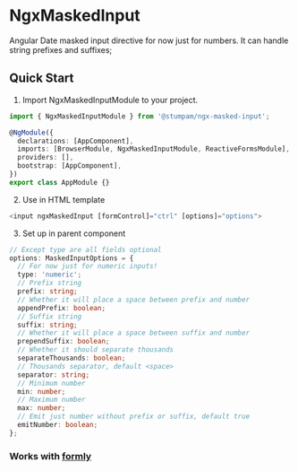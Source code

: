 # NgxMaskedInput

Angular Date masked input directive for now just for numbers. It can handle string prefixes and suffixes;

## Quick Start

1. Import NgxMaskedInputModule to your project.

```typescript
import { NgxMaskedInputModule } from '@stumpam/ngx-masked-input';

@NgModule({
  declarations: [AppComponent],
  imports: [BrowserModule, NgxMaskedInputModule, ReactiveFormsModule],
  providers: [],
  bootstrap: [AppComponent],
})
export class AppModule {}
```

2. Use in HTML template

```typescript
<input ngxMaskedInput [formControl]="ctrl" [options]="options">
```

3. Set up in parent component

```typescript
// Except type are all fields optional
options: MaskedInputOptions = {
  // For now just for numeric inputs!
  type: 'numeric';
  // Prefix string
  prefix: string;
  // Whether it will place a space between prefix and number
  appendPrefix: boolean;
  // Suffix string
  suffix: string;
  // Whether it will place a space between suffix and number
  prependSuffix: boolean;
  // Whether it should separate thousands
  separateThousands: boolean;
  // Thousands separator, default <space>
  separator: string;
  // Minimum number
  min: number;
  // Maximum number
  max: number;
  // Emit just number without prefix or suffix, default true
  emitNumber: boolean;
};
```

### Works with [formly](https://formly.dev)
